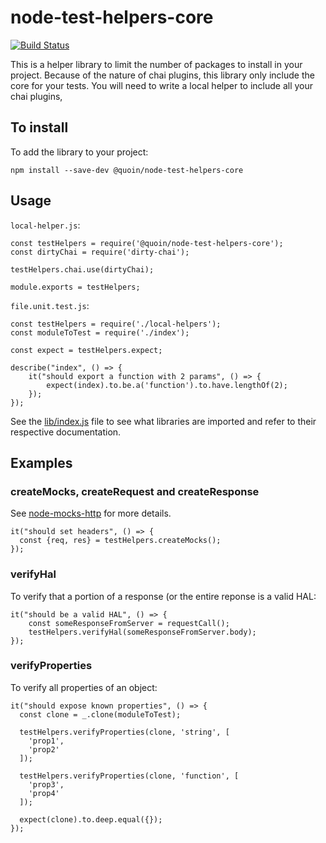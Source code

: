 # node-test-helpers-core

[![Build Status](https://travis-ci.org/Quoin/node-test-helpers-core.svg?branch=master)](https://travis-ci.org/Quoin/node-test-helpers-core)

This is a helper library to limit the number of packages to install in your
project. Because of the nature of chai plugins, this library only include the
core for your tests. You will need to write a local helper to include all your
chai plugins,

## To install

To add the library to your project:

    npm install --save-dev @quoin/node-test-helpers-core

## Usage

`local-helper.js`:

    const testHelpers = require('@quoin/node-test-helpers-core');
    const dirtyChai = require('dirty-chai');

    testHelpers.chai.use(dirtyChai);

    module.exports = testHelpers;

`file.unit.test.js`:

    const testHelpers = require('./local-helpers');
    const moduleToTest = require('./index');

    const expect = testHelpers.expect;

    describe("index", () => {
        it("should export a function with 2 params", () => {
            expect(index).to.be.a('function').to.have.lengthOf(2);
        });
    });

See the [lib/index.js](lib/index.js) file to see what libraries are imported and
refer to their respective documentation.

## Examples

### createMocks, createRequest and createResponse

See [node-mocks-http](https://github.com/howardabrams/node-mocks-http) for more
details.

    it("should set headers", () => {
      const {req, res} = testHelpers.createMocks();
    });

### verifyHal

To verify that a portion of a response (or the entire reponse is a valid HAL:

    it("should be a valid HAL", () => {
        const someResponseFromServer = requestCall();
        testHelpers.verifyHal(someResponseFromServer.body);
    });

### verifyProperties

To verify all properties of an object:

    it("should expose known properties", () => {
      const clone = _.clone(moduleToTest);

      testHelpers.verifyProperties(clone, 'string', [
        'prop1',
        'prop2'
      ]);

      testHelpers.verifyProperties(clone, 'function', [
        'prop3',
        'prop4'
      ]);

      expect(clone).to.deep.equal({});
    });

